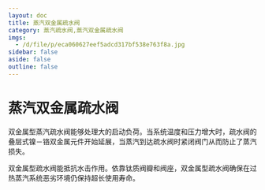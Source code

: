 ```yaml
---
layout: doc
title: 蒸汽双金属疏水阀
category: 蒸汽疏水阀,蒸汽双金属疏水阀
imgs:
  - /d/file/p/eca060627eef5adcd317bf538e763f8a.jpg
sidebar: false
aside: false
outline: false
---
```


# 蒸汽双金属疏水阀

双金属型蒸汽疏水阀能够处理大的启动负荷。当系统温度和压力增大时，疏水阀的叠层式镍－铬双金属元件开始延展，当蒸汽到达疏水阀时紧闭阀门从而防止了蒸汽损失。

双金属型疏水阀能抵抗水击作用。依靠钛质阀瓣和阀座，双金属型疏水阀确保在过热蒸汽系统恶劣环境仍保持超长使用寿命。

<AllProducts category="蒸汽疏水阀,蒸汽双金属疏水阀" />
